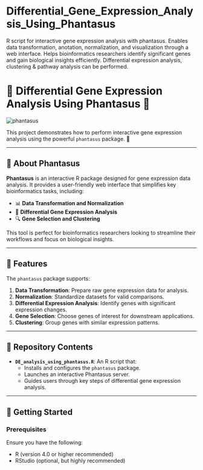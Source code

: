 # Differential_Gene_Expression_Analysis_Using_Phantasus
R script for interactive gene expression analysis with phantasus. Enables data transformation, anotation, normalization, and visualization through a web interface. Helps bioinformatics researchers identify significant genes and gain biological insights efficiently. Differential expression analysis, clustering &amp; pathway analysis can be performed.


# 🌟 Differential Gene Expression Analysis Using Phantasus 🌟

![phantasus](![Capture](https://github.com/user-attachments/assets/ffb485ba-b293-460e-92e0-e31a36f795df)
)

This project demonstrates how to perform interactive gene expression analysis using the powerful `phantasus` package. 🎉

---

## 📖 About Phantasus

**Phantasus** is an interactive R package designed for gene expression data analysis. It provides a user-friendly web interface that simplifies key bioinformatics tasks, including:

- 📊 **Data Transformation and Normalization**
- 🧬 **Differential Gene Expression Analysis**
- 🔍 **Gene Selection and Clustering**

This tool is perfect for bioinformatics researchers looking to streamline their workflows and focus on biological insights.

---

## 🚀 Features

The `phantasus` package supports:
1. **Data Transformation**: Prepare raw gene expression data for analysis.
2. **Normalization**: Standardize datasets for valid comparisons.
3. **Differential Expression Analysis**: Identify genes with significant expression changes.
4. **Gene Selection**: Choose genes of interest for downstream applications.
5. **Clustering**: Group genes with similar expression patterns.

---

## 📂 Repository Contents

- **`DE_analysis_using_phantasus.R`**: An R script that:
  - Installs and configures the `phantasus` package.
  - Launches an interactive Phantasus server.
  - Guides users through key steps of differential gene expression analysis.

---

## 🔧 Getting Started

### Prerequisites

Ensure you have the following:
- R (version 4.0 or higher recommended)
- RStudio (optional, but highly recommended)

